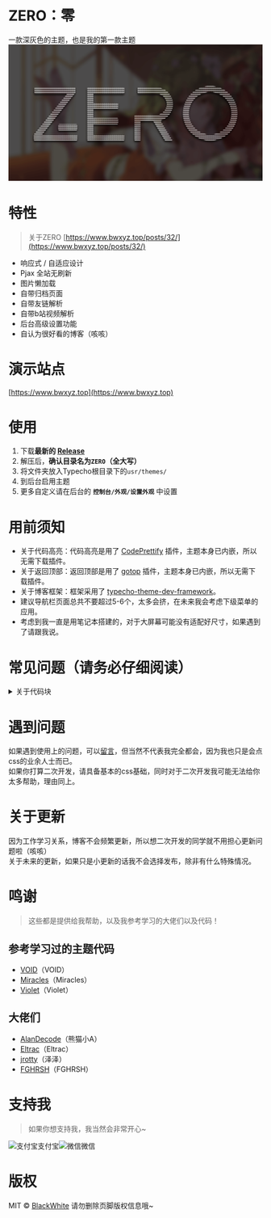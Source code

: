 # ZERO：零
一款深灰色的主题，也是我的第一款主题
<img src="screenshot.png" alt="banner">

# 特性
>关于ZERO [https://www.bwxyz.top/posts/32/](https://www.bwxyz.top/posts/32/)
- 响应式 / 自适应设计
- Pjax 全站无刷新
- 图片懒加载
- 自带归档页面
- 自带友链解析
- 自带b站视频解析
- 后台高级设置功能
- 自认为很好看的博客（咳咳）

# 演示站点
[https://www.bwxyz.top](https://www.bwxyz.top)

# 使用
1. 下载**最新的 [Release](https://github.com/BlackWhite2000/Typecho-Theme-ZERO/releases)**
2. 解压后，**确认目录名为`ZERO`（全大写）**
3. 将文件夹放入Typecho根目录下的`usr/themes/`
4. 到后台启用主题
5. 更多自定义请在后台的 **`控制台/外观/设置外观`** 中设置

# 用前须知
- 关于代码高亮：代码高亮是用了 [CodePrettify](https://github.com/Xcnte/Code-Prettify-for-typecho) 插件，主题本身已内嵌，所以无需下载插件。
- 关于返回顶部：返回顶部是用了 [gotop](https://qqdie.com/archives/typecho-to-return-to-the-top-of-the-plug-in-i-first-ran-and-eggs.html) 插件，主题本身已内嵌，所以无需下载插件。
- 关于博客框架：框架采用了 [typecho-theme-dev-framework](https://github.com/AlanDecode/typecho-theme-dev-framework)。
- 建议导航栏页面总共不要超过5-6个，太多会挤，在未来我会考虑下级菜单的应用。
- 考虑到我一直是用笔记本搭建的，对于大屏幕可能没有适配好尺寸，如果遇到了请跟我说。

# 常见问题（请务必仔细阅读）
<details><summary>关于代码块</summary><br>
  
  使用代码块时候请按照以下格式来
  
```  
```语言
```
```

如

```
```css
```
```

</details>

<details><summary>添加归档页面</summary><br>
  新建独立页面，自定义模板选择<b>归档页面</b>内容留空。
</details>
<details><summary>添加友情链接</summary><br>
新建独立页面，然后这样写：

```
!!!
[links]
[BlackWhite]{一位设计师的博客，喜欢咕咕~ }[https://www.bwxyz.top/](https://img.bwxyz.top/img/logo/blog-favicon.png)
[BlackWhite]{一位设计师的博客，喜欢咕咕~ }[https://www.bwxyz.top/](https://img.bwxyz.top/img/logo/blog-favicon.png)
[/links]
!!!
```

>需要注意 [links]只能解析一次，而且这样写会触发随机排序功能。

```
!!!
{links}
[BlackWhite]{一位设计师的博客，喜欢咕咕~ }[https://www.bwxyz.top/](https://img.bwxyz.top/img/logo/blog-favicon.png)
[BlackWhite]{一位设计师的博客，喜欢咕咕~ }[https://www.bwxyz.top/](https://img.bwxyz.top/img/logo/blog-favicon.png)
{/links}
!!!
!!!
{links}
[BlackWhite]{一位设计师的博客，喜欢咕咕~ }[https://www.bwxyz.top/](https://img.bwxyz.top/img/logo/blog-favicon.png)
[BlackWhite]{一位设计师的博客，喜欢咕咕~ }[https://www.bwxyz.top/](https://img.bwxyz.top/img/logo/blog-favicon.png)
{/links}
!!!
```

>如果想多次解析请写{links}，但这样写不会触发随机排序功能。
具体效果可以查看我的博客友链[https://www.bwxyz.top/links.html](https://www.bwxyz.top/links.html)
</details>
<details><summary>添加bilibili视频</summary><br>
新建独立页面，然后这样写：

```
!!!
[bilibili]
[//player.bilibili.com/player.html?aid=50126219&cid=87746888&page=1]
[/bilibili]
!!!
```

链接获得方式直接在b站视频里面点击分享找到 **嵌入代码**，按照我提供的参考筛选链接。
比如

```
<iframe src="//player.bilibili.com/player.html?aid=50126219&cid=87746888&page=1" scrolling="no" border="0" frameborder="no" framespacing="0" allowfullscreen="true"> </iframe>
```

筛选成

```
//player.bilibili.com/player.html?aid=50126219&cid=87746888&page=1
```

效果参考 [https://www.bwxyz.top/posts/29](https://www.bwxyz.top/posts/29)
</details>

# 遇到问题
如果遇到使用上的问题，可以[留言](https://www.bwxyz.top/posts/32)，但当然不代表我完全都会，因为我也只是会点css的业余人士而已。<br>
如果你打算二次开发，请具备基本的css基础，同时对于二次开发我可能无法给你太多帮助，理由同上。

# 关于更新
因为工作学习关系，博客不会频繁更新，所以想二次开发的同学就不用担心更新问题啦（咳咳）<br>
关于未来的更新，如果只是小更新的话我不会选择发布，除非有什么特殊情况。

# 鸣谢
> 这些都是提供给我帮助，以及我参考学习的大佬们以及代码！

## 参考学习过的主题代码
- [VOID](https://github.com/AlanDecode/Typecho-Theme-VOID)（VOID）
- [Miracles](https://github.com/BigCoke233/miracles)（Miracles）
- [Violet](https://qqdie.com/archives/violet-typecho-themes.html)（Violet）

## 大佬们
- [AlanDecode](https://blog.imalan.cn/)（熊猫小A）
- [Eltrac](https://guhub.cn/)（Eltrac）
- [jrotty](https://qqdie.com/)（泽泽）
- [FGHRSH](https://www.fghrsh.net/)（FGHRSH）

# 支持我
>如果你想支持我，我当然会非常开心~
<div><img src="/images/jz/alipay.jpg" alt="支付宝" width="200">支付宝<img src="/images/jz/wechat.png" alt="微信" width="200">微信</div>

# 版权
MIT &copy; [BlackWhite](https://github.com/BlackWhite2000)
请勿删除页脚版权信息哦~
